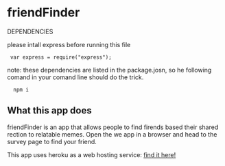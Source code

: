 # friendFinder

DEPENDENCIES


please intall express before running this file

     var express = require("express");
   
   
 note: these dependencies are listed in the package.josn, so he following comand in your comand line should do the trick.
 
 
      npm i

What this app does
----


friendFinder is an app that allows people to find firends based their shared rection to relatable memes. Open the we app in a browser and head to the survey page to find your friend.

This app uses heroku as a web hosting service: [find it here!](https://thawing-castle-55245.herokuapp.com/)






      
      
   
